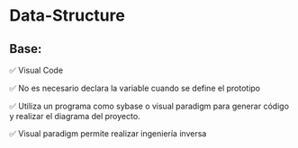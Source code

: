 # Data-Structure
####
## Base:
✅ Visual Code

✅  No es necesario declara la variable cuando se define el prototipo

✅  Utiliza un programa como sybase o visual paradigm para generar código y realizar el diagrama del proyecto.

✅ Visual paradigm permite realizar ingeniería inversa


